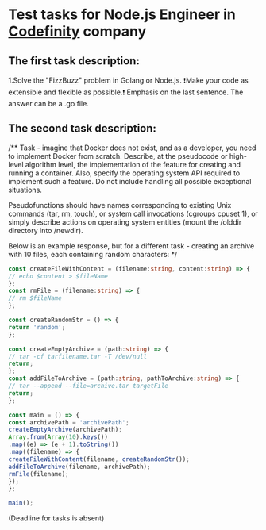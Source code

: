 # Test tasks for Node.js Engineer in [Codefinity](https://codefinity.com/) company
 
## The first task description:

1.Solve the "FizzBuzz" problem in Golang or Node.js. 
❗️Make your code as extensible and flexible as possible.❗️
Emphasis on the last sentence. The answer can be a .go file.

## The second task description:

/** 
Task - imagine that Docker does not exist, and as a developer, you need to implement Docker from scratch.
Describe, at the pseudocode or high-level algorithm level, the implementation of the feature for creating and running a container.
Also, specify the operating system API required to implement such a feature.
Do not include handling all possible exceptional situations.

Pseudofunctions should have names corresponding to existing Unix commands (tar, rm, touch),
or system call invocations (cgroups cpuset 1),
or simply describe actions on operating system entities (mount the /olddir directory into /newdir).

Below is an example response, but for a different task - creating an archive with 10 files, each containing random characters:
*/

```typescript
const createFileWithContent = (filename:string, content:string) => {
// echo $content > $fileName
};
const rmFile = (filename:string) => {
// rm $fileName
};

const createRandomStr = () => {
return 'random';
};

const createEmptyArchive = (path:string) => {
// tar -cf tarfilename.tar -T /dev/null
return;
};
const addFileToArchive = (path:string, pathToArchive:string) => {
// tar --append --file=archive.tar targetFile
return;
};

const main = () => {
const archivePath = 'archivePath';
createEmptyArchive(archivePath);
Array.from(Array(10).keys())
.map((e) => (e + 1).toString())
.map((filename) => {
createFileWithContent(filename, createRandomStr());
addFileToArchive(filename, archivePath);
rmFile(filename);
});
};

main();
```

(Deadline for tasks is absent)
